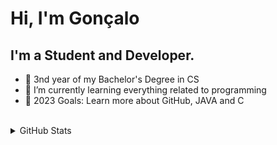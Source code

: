 # Hi, I'm Gonçalo

## I'm a Student and Developer.
- 🔭 3nd year of my Bachelor's Degree in CS 
- 🌱 I’m currently learning everything related to programming
- 🥅 2023 Goals: Learn more about GitHub, JAVA and C
<br>
<details>
  <summary>GitHub Stats</summary>
  <br>
<img align="left" alt="Goncalo-N's GitHub Stats" src="https://github-readme-stats.vercel.app/api?username=Goncalo-N&show_icons=true&theme=highcontrast"/>
  </details
